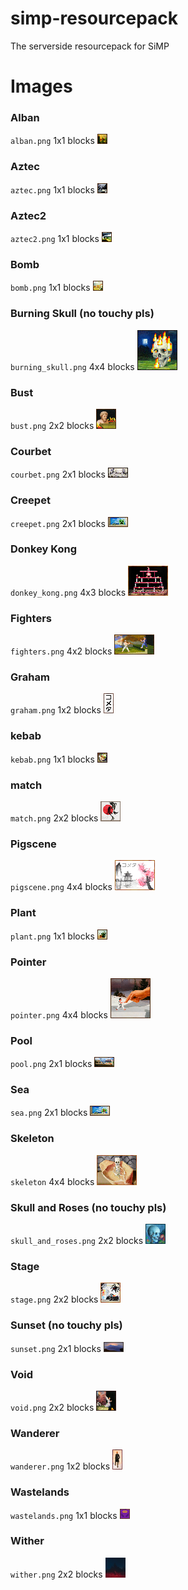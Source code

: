 # simp-resourcepack
The serverside resourcepack for SiMP

# Images

### Alban
`alban.png`
1x1 blocks
![alban](https://github.com/J-onasJones/simp-resourcepack/raw/main/SiMP-resources/assets/minecraft/textures/painting/alban.png)

### Aztec
`aztec.png`
1x1 blocks
![aztec](https://github.com/J-onasJones/simp-resourcepack/raw/main/SiMP-resources/assets/minecraft/textures/painting/aztec.png)

### Aztec2
`aztec2.png`
1x1 blocks
![aztec2](https://github.com/J-onasJones/simp-resourcepack/raw/main/SiMP-resources/assets/minecraft/textures/painting/aztec2.png)

### Bomb
`bomb.png`
1x1 blocks
![bomb](https://github.com/J-onasJones/simp-resourcepack/raw/main/SiMP-resources/assets/minecraft/textures/painting/bomb.png)

### Burning Skull (no touchy pls)
`burning_skull.png`
4x4 blocks
![burning_skull](https://github.com/J-onasJones/simp-resourcepack/raw/main/SiMP-resources/assets/minecraft/textures/painting/burning_skull.png)

### Bust
`bust.png`
2x2 blocks
![bust](https://github.com/J-onasJones/simp-resourcepack/raw/main/SiMP-resources/assets/minecraft/textures/painting/bust.png)

### Courbet
`courbet.png`
2x1 blocks
![courbet](https://github.com/J-onasJones/simp-resourcepack/raw/main/SiMP-resources/assets/minecraft/textures/painting/courbet.png)

### Creepet
`creepet.png`
2x1 blocks
![creebet](https://github.com/J-onasJones/simp-resourcepack/raw/main/SiMP-resources/assets/minecraft/textures/painting/creebet.png)

### Donkey Kong
`donkey_kong.png`
4x3 blocks
![donkey_kong](https://github.com/J-onasJones/simp-resourcepack/raw/main/SiMP-resources/assets/minecraft/textures/painting/donkey_kong.png)

### Fighters
`fighters.png`
4x2 blocks
![fighters](https://github.com/J-onasJones/simp-resourcepack/raw/main/SiMP-resources/assets/minecraft/textures/painting/fighters.png)

### Graham
`graham.png`
1x2 blocks
![graham](https://github.com/J-onasJones/simp-resourcepack/raw/main/SiMP-resources/assets/minecraft/textures/painting/graham.png)

### kebab
`kebab.png`
1x1 blocks
![kebab](https://github.com/J-onasJones/simp-resourcepack/raw/main/SiMP-resources/assets/minecraft/textures/painting/kebab.png)

### match
`match.png`
2x2 blocks
![match](https://github.com/J-onasJones/simp-resourcepack/raw/main/SiMP-resources/assets/minecraft/textures/painting/match.png)

### Pigscene
`pigscene.png`
4x4 blocks
![pigscene](https://github.com/J-onasJones/simp-resourcepack/raw/main/SiMP-resources/assets/minecraft/textures/painting/pigscene.png)

### Plant
`plant.png`
1x1 blocks
![plant](https://github.com/J-onasJones/simp-resourcepack/raw/main/SiMP-resources/assets/minecraft/textures/painting/plant.png)

### Pointer
`pointer.png`
4x4 blocks
![pointer](https://github.com/J-onasJones/simp-resourcepack/raw/main/SiMP-resources/assets/minecraft/textures/painting/pointer.png)

### Pool
`pool.png`
2x1 blocks
![pool](https://github.com/J-onasJones/simp-resourcepack/raw/main/SiMP-resources/assets/minecraft/textures/painting/pool.png)

### Sea
`sea.png`
2x1 blocks
![sea](https://github.com/J-onasJones/simp-resourcepack/raw/main/SiMP-resources/assets/minecraft/textures/painting/sea.png)

### Skeleton
`skeleton`
4x4 blocks
![skeleton](https://github.com/J-onasJones/simp-resourcepack/raw/main/SiMP-resources/assets/minecraft/textures/painting/skeleton.png)

### Skull and Roses (no touchy pls)
`skull_and_roses.png`
2x2 blocks
![skull_and_roses](https://github.com/J-onasJones/simp-resourcepack/raw/main/SiMP-resources/assets/minecraft/textures/painting/skull_and_roses.png)

### Stage
`stage.png`
2x2 blocks
![stage](https://github.com/J-onasJones/simp-resourcepack/raw/main/SiMP-resources/assets/minecraft/textures/painting/stage.png)

### Sunset (no touchy pls)
`sunset.png`
2x1 blocks
![sunset](https://github.com/J-onasJones/simp-resourcepack/raw/main/SiMP-resources/assets/minecraft/textures/painting/sunset.png)

### Void
`void.png`
2x2 blocks
![void](https://github.com/J-onasJones/simp-resourcepack/raw/main/SiMP-resources/assets/minecraft/textures/painting/void.png)

### Wanderer
`wanderer.png`
1x2 blocks
![wanderer](https://github.com/J-onasJones/simp-resourcepack/raw/main/SiMP-resources/assets/minecraft/textures/painting/wanderer.png)

### Wastelands
`wastelands.png`
1x1 blocks
![wasteland](https://github.com/J-onasJones/simp-resourcepack/raw/main/SiMP-resources/assets/minecraft/textures/painting/wasteland.png)

### Wither
`wither.png`
2x2 blocks
![wither](https://github.com/J-onasJones/simp-resourcepack/raw/main/SiMP-resources/assets/minecraft/textures/painting/wither.png)
